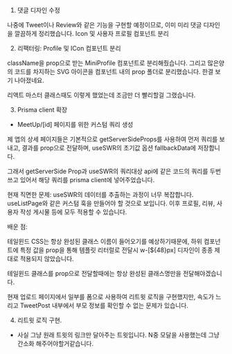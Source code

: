 1. 댓글 디자인 수정

나중에 Tweet이나 Review와 같은 기능을 구현할 예정이므로, 이미 미리 댓글 디자인을 깔끔하게 정리했습니다.
Icon 및 사용자 프로필 컴포넌트 분리

2. 리팩터링: Profile 및 ICon 컴포넌트 분리

className을 prop으로 받는 MiniProfile 컴포넌트로 분리해줬습니다.
그리고 많은양의 코드를 차지하는 SVG 아이콘을 컴포넌트 내의 prop 폴더로 분리했습니다.
한결 보기 나아졌네요.

리액트 마스터 클래스때도 이렇게 했었는데 조금만 더 빨리할걸 그랬습니다.

3. Prisma client 확장

- MeetUp/[id] 페이지를 위한 커스텀 쿼리 생성

제 앱의 상세 페이지들은 기본적으로 getServerSideProps를 사용하여 먼저 쿼리를 보내고,
결과를 prop으로 전달하며, useSWR의 초기값 옵션 fallbackData에 저장합니다.

그래서 getServerSide Prop과 useSWR의 쿼리대상 api에 같은 코드의 쿼리를 두번 쓰고 있어서
해당 쿼리를 prisma client에 넣어주었습니다.

현재 직면한 문제:
useSWR의 데이터를 추출하는 과정이 너무 복잡합니다.
useListPage와 같은 커스텀 훅을 만들어야 할 것으로 보입니다.
이후 프로필, 리뷰, 사용자 작성 게시물 등에 모두 적용할 수 있습니다.

배운 점:

테일윈드 CSS는 항상 완성된 클래스 이름이 들어오기를 예상하기때문에,
하위 컴포넌트에 특정 값을 prop을 통해 템플릿 리터럴로 전달시 w-[${48}px]
디자인이 종종 제대로 적용되지 않았습니다.

테일윈드 클래스를 prop으로 전달할때에는 항상 완성된 클래스명만을 전달해야겠습니다.

현재 업로드 페이지에서 일부를 폼으로 사용하여 리트윗 로직을 구현했지만,
속도가 느리고 TweetPost 내부에서 부모 정보를 확인할 수 없는 문제가 있습니다.

4. 리트윗 로직 구현.

- 사실 그냥 원래 트윗의 링크만 달아주는 트윗입니다.
  N중 모달을 사용했는데 그냥 간소화 해주어야할거같습니다.
